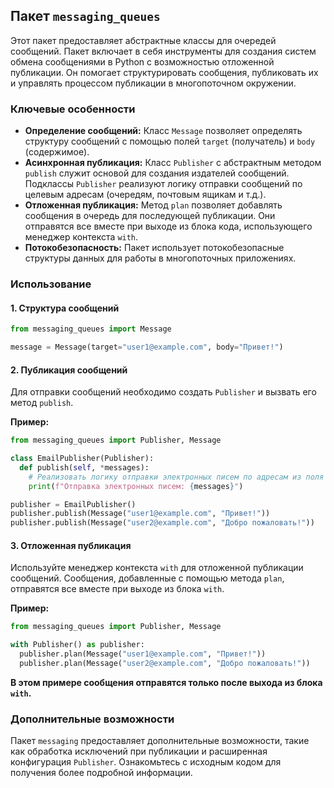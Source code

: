 ## Пакет `messaging_queues`

Этот пакет предоставляет абстрактные классы для очередей сообщений.
Пакет включает в себя инструменты для создания систем обмена сообщениями в Python с возможностью отложенной публикации. Он помогает структурировать сообщения, публиковать их и управлять процессом публикации в многопоточном окружении.

### Ключевые особенности

* **Определение сообщений:** Класс `Message` позволяет определять структуру сообщений с помощью полей `target` (получатель) и `body` (содержимое).
* **Асинхронная публикация:** Класс `Publisher` с абстрактным методом `publish` служит основой для создания издателей сообщений. Подклассы `Publisher` реализуют логику отправки сообщений по целевым адресам (очередям, почтовым ящикам и т.д.).
* **Отложенная публикация:** Метод `plan` позволяет добавлять сообщения в очередь для последующей публикации. Они отправятся все вместе при выходе из блока кода, использующего менеджер контекста `with`.
* **Потокобезопасность:** Пакет использует потокобезопасные структуры данных для работы в многопоточных приложениях.


### Использование

#### 1. Структура сообщений

```python
from messaging_queues import Message

message = Message(target="user1@example.com", body="Привет!")
```

#### 2. Публикация сообщений

Для отправки сообщений необходимо создать `Publisher` и вызвать его метод `publish`. 

**Пример:**

```python
from messaging_queues import Publisher, Message

class EmailPublisher(Publisher):
  def publish(self, *messages):
    # Реализовать логику отправки электронных писем по адресам из поля "target"
    print(f"Отправка электронных писем: {messages}")

publisher = EmailPublisher()
publisher.publish(Message("user1@example.com", "Привет!"))
publisher.publish(Message("user2@example.com", "Добро пожаловать!"))
```

#### 3. Отложенная публикация

Используйте менеджер контекста `with` для отложенной публикации сообщений. Сообщения, добавленные с помощью метода `plan`, отправятся все вместе при выходе из блока `with`.

**Пример:**

```python
from messaging_queues import Publisher, Message

with Publisher() as publisher:
  publisher.plan(Message("user1@example.com", "Привет!"))
  publisher.plan(Message("user2@example.com", "Добро пожаловать!"))
```

**В этом примере сообщения отправятся только после выхода из блока `with`.**


### Дополнительные возможности

Пакет `messaging` предоставляет дополнительные возможности, такие как обработка исключений при публикации и расширенная конфигурация `Publisher`. Ознакомьтесь с исходным кодом для получения более подробной информации.
